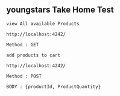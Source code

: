 ## youngstars Take Home Test

```
view All available Products

http://localhost:4242/

Method : GET

```

```
add products to cart

http://localhost:4242/

Method : POST

BODY : {productId, ProductQuantity}

```
